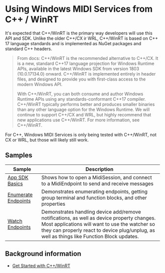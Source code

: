 # Using Windows MIDI Services from C++ / WinRT

It's expected that C++/WinRT is the primary way developers will use this API and SDK. Unlike the older C++/CX ir WRL, C++/WinRT is based on C++ 17 language standards and is implemented as NuGet packages and standard C++ headers.

> From docs:
>C++/WinRT is the recommended alternative to C++/CX. It is a new, standard C++17 language projection for Windows Runtime APIs, available in the latest Windows SDK from version 1803 (10.0.17134.0) onward. C++/WinRT is implemented entirely in header files, and designed to provide you with first-class access to the modern Windows API.
>
> With C++/WinRT, you can both consume and author Windows Runtime APIs using any standards-conformant C++17 compiler. C++/WinRT typically performs better and produces smaller binaries than any other language option for the Windows Runtime. We will continue to support C++/CX and WRL, but highly recommend that new applications use C++/WinRT. For more information, see C++/WinRT.

For C++, Windows MIDI Services is only being tested with C++/WinRT, not CX or WRL, but those will likely still work.

## Samples

| Sample | Description |
| -------| ----------- |
| [App SDK Basics](basics/) | Shows how to open a MidiSession, and connect to a MidiEndpoint to send and receive messages|
| [Enumerate Endpoints](static-enum-endpoints/) | Demonstrates enumerating endpoints, getting group terminal and function blocks, and other properties|
| [Watch Endpoints](watch-endpoints/) | Demonstrates handling device add/remove notifications, as well as device property changes. Most applications will want to use the watcher so they can properly react to device plug/unplug, as well as things like Function Block updates.|

## Background information

* [Get Started with C++/WinRT](https://learn.microsoft.com/windows/uwp/cpp-and-winrt-apis/get-started)

